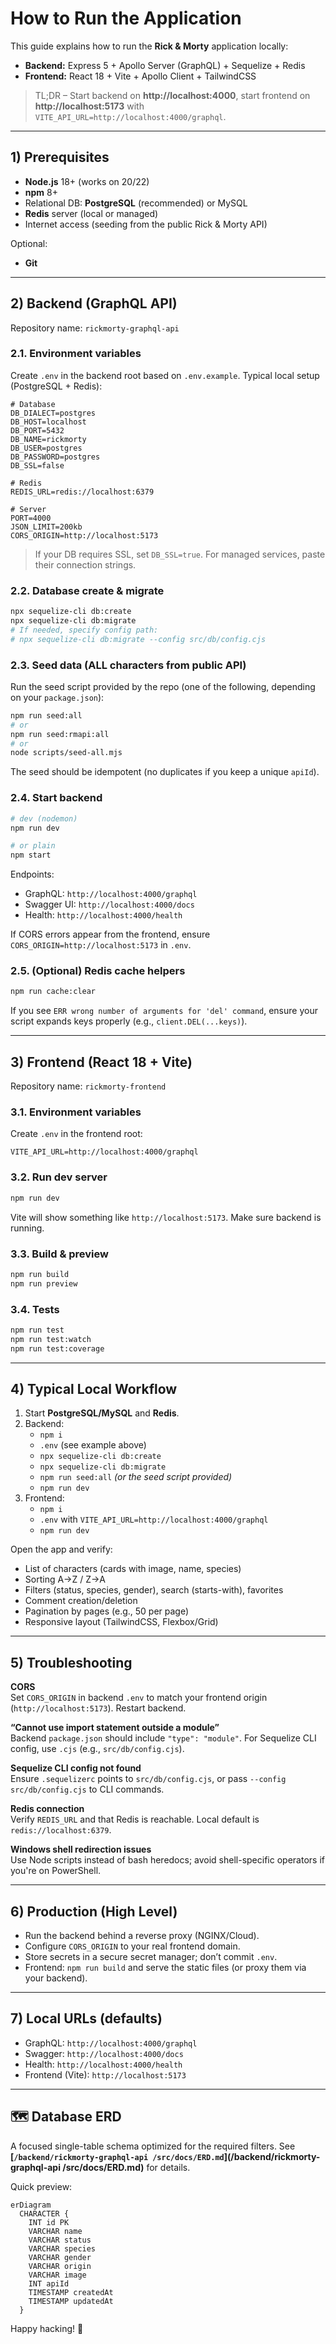 
# How to Run the Application

This guide explains how to run the **Rick & Morty** application locally:
- **Backend:** Express 5 + Apollo Server (GraphQL) + Sequelize + Redis
- **Frontend:** React 18 + Vite + Apollo Client + TailwindCSS

> TL;DR – Start backend on **http://localhost:4000**, start frontend on **http://localhost:5173** with `VITE_API_URL=http://localhost:4000/graphql`.

---

## 1) Prerequisites

- **Node.js** 18+ (works on 20/22)
- **npm** 8+
- Relational DB: **PostgreSQL** (recommended) or MySQL
- **Redis** server (local or managed)
- Internet access (seeding from the public Rick & Morty API)

Optional:
- **Git**

---

## 2) Backend (GraphQL API)

Repository name: `rickmorty-graphql-api`

### 2.1. Environment variables
Create `.env` in the backend root based on `.env.example`. Typical local setup (PostgreSQL + Redis):

```dotenv
# Database
DB_DIALECT=postgres
DB_HOST=localhost
DB_PORT=5432
DB_NAME=rickmorty
DB_USER=postgres
DB_PASSWORD=postgres
DB_SSL=false

# Redis
REDIS_URL=redis://localhost:6379

# Server
PORT=4000
JSON_LIMIT=200kb
CORS_ORIGIN=http://localhost:5173
```

> If your DB requires SSL, set `DB_SSL=true`. For managed services, paste their connection strings.

### 2.2. Database create & migrate
```bash
npx sequelize-cli db:create
npx sequelize-cli db:migrate
# If needed, specify config path:
# npx sequelize-cli db:migrate --config src/db/config.cjs
```

### 2.3. Seed data (ALL characters from public API)
Run the seed script provided by the repo (one of the following, depending on your `package.json`):
```bash
npm run seed:all
# or
npm run seed:rmapi:all
# or
node scripts/seed-all.mjs
```
The seed should be idempotent (no duplicates if you keep a unique `apiId`).

### 2.4. Start backend
```bash
# dev (nodemon)
npm run dev

# or plain
npm start
```
Endpoints:
- GraphQL: `http://localhost:4000/graphql`
- Swagger UI: `http://localhost:4000/docs`
- Health: `http://localhost:4000/health`

If CORS errors appear from the frontend, ensure `CORS_ORIGIN=http://localhost:5173` in `.env`.

### 2.5. (Optional) Redis cache helpers
```bash
npm run cache:clear
```
If you see `ERR wrong number of arguments for 'del' command`, ensure your script expands keys properly (e.g., `client.DEL(...keys)`).

---

## 3) Frontend (React 18 + Vite)

Repository name: `rickmorty-frontend`

### 3.1. Environment variables
Create `.env` in the frontend root:
```dotenv
VITE_API_URL=http://localhost:4000/graphql
```

### 3.2. Run dev server
```bash
npm run dev
```
Vite will show something like `http://localhost:5173`. Make sure backend is running.

### 3.3. Build & preview
```bash
npm run build
npm run preview
```

### 3.4. Tests
```bash
npm run test
npm run test:watch
npm run test:coverage
```

---

## 4) Typical Local Workflow

1) Start **PostgreSQL/MySQL** and **Redis**.  
2) Backend:
   - `npm i`
   - `.env` (see example above)
   - `npx sequelize-cli db:create`
   - `npx sequelize-cli db:migrate`
   - `npm run seed:all` *(or the seed script provided)*
   - `npm run dev`
3) Frontend:
   - `npm i`
   - `.env` with `VITE_API_URL=http://localhost:4000/graphql`
   - `npm run dev`

Open the app and verify:
- List of characters (cards with image, name, species)
- Sorting A→Z / Z→A
- Filters (status, species, gender), search (starts-with), favorites
- Comment creation/deletion
- Pagination by pages (e.g., 50 per page)
- Responsive layout (TailwindCSS, Flexbox/Grid)

---

## 5) Troubleshooting

**CORS**  
Set `CORS_ORIGIN` in backend `.env` to match your frontend origin (`http://localhost:5173`). Restart backend.

**“Cannot use import statement outside a module”**  
Backend `package.json` should include `"type": "module"`. For Sequelize CLI config, use `.cjs` (e.g., `src/db/config.cjs`).

**Sequelize CLI config not found**  
Ensure `.sequelizerc` points to `src/db/config.cjs`, or pass `--config src/db/config.cjs` to CLI commands.

**Redis connection**  
Verify `REDIS_URL` and that Redis is reachable. Local default is `redis://localhost:6379`.

**Windows shell redirection issues**  
Use Node scripts instead of bash heredocs; avoid shell-specific operators if you're on PowerShell.

---

## 6) Production (High Level)

- Run the backend behind a reverse proxy (NGINX/Cloud).
- Configure `CORS_ORIGIN` to your real frontend domain.
- Store secrets in a secure secret manager; don’t commit `.env`.
- Frontend: `npm run build` and serve the static files (or proxy them via your backend).

---

## 7) Local URLs (defaults)

- GraphQL: `http://localhost:4000/graphql`
- Swagger: `http://localhost:4000/docs`
- Health: `http://localhost:4000/health`
- Frontend (Vite): `http://localhost:5173`

---

## 🗺️ Database ERD

A focused single-table schema optimized for the required filters. See **[`/backend/rickmorty-graphql-api
/src/docs/ERD.md`](/backend/rickmorty-graphql-api
/src/docs/ERD.md)** for details.

Quick preview:

```mermaid
erDiagram
  CHARACTER {
    INT id PK
    VARCHAR name
    VARCHAR status
    VARCHAR species
    VARCHAR gender
    VARCHAR origin
    VARCHAR image
    INT apiId
    TIMESTAMP createdAt
    TIMESTAMP updatedAt
  }
```


Happy hacking! 🚀
